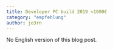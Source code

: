 ```yaml
---
title: Developer PC build 2019 <1000€
category: "empfehlung"
author: jo3rn
---
```


No English version of this blog post.
